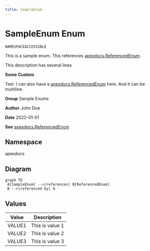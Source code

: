 ```yaml
---
title: SampleEnum
---
```


# SampleEnum Enum

`NAMESPACEACCESSIBLE`

This is a sample enum. This references [apexdocs.ReferencedEnum](../Miscellaneous/apexdocs.ReferencedEnum.md) . 
 
This description has several lines

**Some Custom** 

Test. I can also have a [apexdocs.ReferencedEnum](../Miscellaneous/apexdocs.ReferencedEnum.md) here. 
And it can be multiline.

**Group** Sample Enums

**Author** John Doe

**Date** 2022-01-01

**See** [apexdocs.ReferencedEnum](../Miscellaneous/apexdocs.ReferencedEnum.md)

## Namespace
apexdocs

## Diagram
```mermaid
graph TD
 A[SampleEnum] -->|references| B[ReferencedEnum]
 B -->|referenced by| A
```

## Values
| Value | Description |
|-------|-------------|
| VALUE1 | This is value 1 |
| VALUE2 | This is value 2 |
| VALUE3 | This is value 3 |